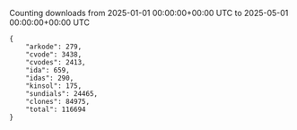 
Counting downloads from 2025-01-01 00:00:00+00:00 UTC to 2025-05-01 00:00:00+00:00 UTC

```
{
    "arkode": 279,
    "cvode": 3438,
    "cvodes": 2413,
    "ida": 659,
    "idas": 290,
    "kinsol": 175,
    "sundials": 24465,
    "clones": 84975,
    "total": 116694
}
```
